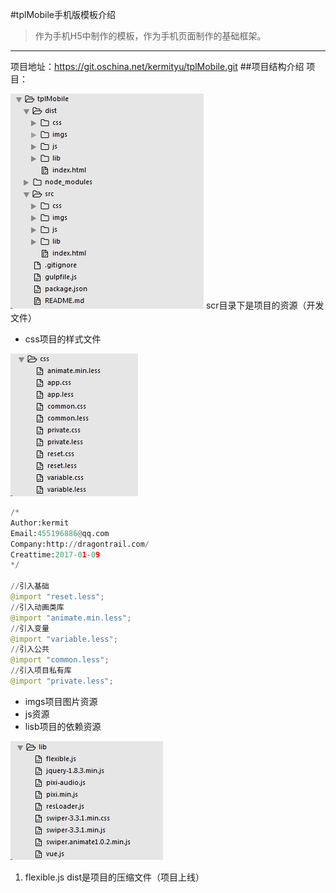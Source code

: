 #tplMobile手机版模板介绍
>作为手机H5中制作的模板，作为手机页面制作的基础框架。

- - - - 
项目地址：<https://git.oschina.net/kermityu/tplMobile.git>
##项目结构介绍
项目：


![](./_image/2017-02-16-18-07-02.jpg)
scr目录下是项目的资源（开发文件）
- css项目的样式文件
    
![](./_image/2017-02-16-18-13-39.jpg)
```python
/*
Author:kermit
Email:455196886@qq.com
Company:http://dragontrail.com/
Creattime:2017-01-09
*/

//引入基础
@import "reset.less";
//引入动画类库
@import "animate.min.less";
//引入变量
@import "variable.less";
//引入公共
@import "common.less";
//引入项目私有库
@import "private.less";

```
- imgs项目图片资源
- js资源
- lisb项目的依赖资源

![](./_image/2017-02-16-18-15-27.jpg)
1. flexible.js
dist是项目的压缩文件（项目上线）

